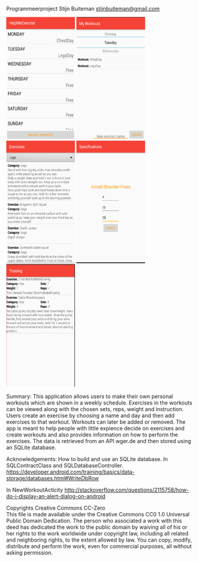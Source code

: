Programmeerproject
Stijn Buiteman
stijnbuiteman@gmail.com

<img src="https://github.com/SBuiteman/Programmeerproject/blob/master/doc/Capture2.PNG" height=326 width=183>
<img src="https://github.com/SBuiteman/Programmeerproject/blob/master/doc/Capture4.PNG" height=326 width=183>
<img src="https://github.com/SBuiteman/Programmeerproject/blob/master/doc/Capture.PNG" height=326 width=183>
<img src="https://github.com/SBuiteman/Programmeerproject/blob/master/doc/Capture5.PNG" height=326 width=183>
<img src="https://github.com/SBuiteman/Programmeerproject/blob/master/doc/Capture3.PNG" height=326 width=183>


Summary: This application allows users to make their own personal workouts which are shown in a weekly schedule.
Exercises in the workouts can be viewed along with the chosen sets, reps, weight and instruction. Users create
an exercise by choosing a name and day and then add exercises to that workout. Workouts can later be added or 
removed. The app is meant to help people with little expience decide on exercises and create workouts and also
provides information on how to perform the exercises. The data is retrieved from an API wger.de and then stored
using an SQLite database.

Acknowledgements:
How to build and use an SQLite database. In SQLContractClass and SQLDatabaseController.
https://developer.android.com/training/basics/data-storage/databases.html#WriteDbRow

In NewWorkoutActicity
http://stackoverflow.com/questions/2115758/how-do-i-display-an-alert-dialog-on-android


Copyrights
Creative Commons CC-Zero	
This file is made available under the Creative Commons CC0 1.0 Universal Public Domain Dedication.
The person who associated a work with this deed has dedicated the work to the public domain by waiving all 
of his or her rights to the work worldwide under copyright law, including all related and neighboring rights, 
to the extent allowed by law. You can copy, modify, distribute and perform the work, even for commercial purposes, 
all without asking permission.
